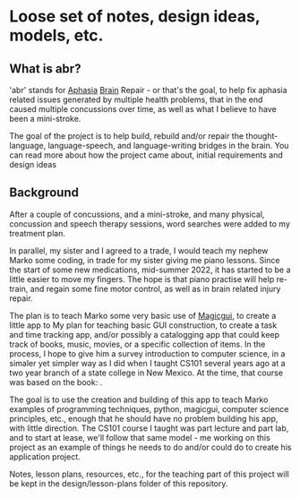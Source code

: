 # Loose set of notes, design ideas, models, etc.

## What is abr?

'abr' stands for [Aphasia](https://www.nidcd.nih.gov/health/aphasia) [Brain]() Repair - or that's the goal, to help fix aphasia related issues generated by multiple health problems, that in the end caused multiple concussions over time, as well as what I believe to have been a mini-stroke.

The goal of the project is to help build, rebuild and/or repair the thought-language, language-speech, and language-writing bridges in the brain.  You can read more about how the project came about, initial requirements and design ideas

## Background

After a couple of concussions, and a mini-stroke, and many physical, concussion and speech therapy sessions, word searches were added to my treatment plan.

In parallel, my sister and I agreed to a trade, I would teach my nephew Marko some coding, in trade for my sister giving me piano lessons.  Since the start of some new medications, mid-summer 2022, it has started to be a little easier to move my fingers.  The hope is that piano practise will help re-train, and regain some fine motor control, as well as in brain related injury repair.

The plan is to teach Marko some very basic use of [Magicgui](), to create a little app to My plan for teaching basic GUI construction, to create a task and time tracking app, and/or possibly a catalogging app that could keep track of books, music, movies, or a specific collection of items.  In the process, I hope to give him a survey introduction to computer science, in a simaler yet simpler way as I did when I taught CS101 several years ago at a two year branch of a state college in New Mexico.  At the time, that course was based on the book: []().

The goal is to use the creation and building of this app to teach Marko examples of programming techniques, python, magicgui, computer science principles, etc., enough that he should have no problem building his app, with little direction.  The CS101 course I taught was part lecture and part lab, and to start at lease, we'll follow that same model - me working on this project as an example of things he needs to do and/or could do to create his application project.  

Notes, lesson plans, resources, etc., for the teaching part of this project will be kept in the design/lesson-plans folder of this repository. 


